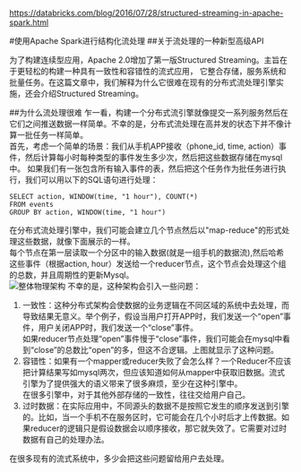 https://databricks.com/blog/2016/07/28/structured-streaming-in-apache-spark.html

#使用Apache Spark进行结构化流处理
##关于流处理的一种新型高级API

为了构建连续型应用，Apache 2.0增加了第一版Structured Streaming。主旨在于更轻松的构建一种具有一致性和容错性的流式应用，
它整合存储，服务系统和批量任务。在这篇文章中，我们解释为什么它很难在现有的分布式流处理引擎实施，还会介绍Structured Streaming。  

##为什么流处理很难
乍一看，构建一个分布式流引擎就像提交一系列服务然后在它们之间推送数据一样简单。不幸的是，分布式流处理在高并发的状态下并不像计算一批任务一样简单。  
首先，考虑一个简单的场景：我们从手机APP接收（phone_id, time, action）事件，然后计算每小时每种类型的事件发生多少次，然后把这些数据存储在mysql中。
如果我们有一张包含所有输入事件的表，然后把这个任务作为批任务进行执行，我们可以用以下的SQL语句进行处理：  
```
SELECT action, WINDOW(time, "1 hour"), COUNT(*)
FROM events
GROUP BY action, WINDOW(time, "1 hour")
```
在分布式流处理引擎中，我们可能会建立几个节点然后以"map-reduce"的形式处理这些数据，就像下面展示的一样。  
每个节点在第一层读取一个分区中的输入数据(就是一组手机的数据流),然后哈希这些事件（根据action, hour）发送给一个reducer节点，这个节点会处理这个组的总数，并且周期性的更新Mysql。  
![整体物理架构](https://databricks.com/wp-content/uploads/2016/07/image00-2.png)
不幸的是，这种架构会引入一些问题：
1. 一致性：这种分布式架构会使数据的业务逻辑在不同区域的系统中去处理，而导致结果无意义。举个例子，假设当用户打开APP时，我们发送一个“open”事件，用户关闭APP时，我们发送一个“close”事件。  
如果reducer节点处理“open”事件慢于“close”事件，我们可能会在mysql中看到“close”的总数比“open”的多，但这不合逻辑。上图就显示了这种问题。  
2. 容错性：如果有一个mapper或reducer失败了会怎么样？一个Reducer不应该把计算结果写如mysql两次，但应该知道如何从mapper中获取旧数据。流式引擎为了提供强大的语义带来了很多麻烦，至少在这种引擎中。  
在很多引擎中，对于其他外部存储的一致性，往往交给用户自己。  
3. 过时数据：在实际应用中，不同源头的数据不是按照它发生的顺序发送到引擎的。比如，当一个手机不在服务区时，它可能会在几个小时后才上传数据。如果reducer的逻辑只是假设数据会以顺序接收，那它就失效了。它需要对过时数据有自己的处理办法。  

在很多现有的流式系统中，多少会把这些问题留给用户去处理。

